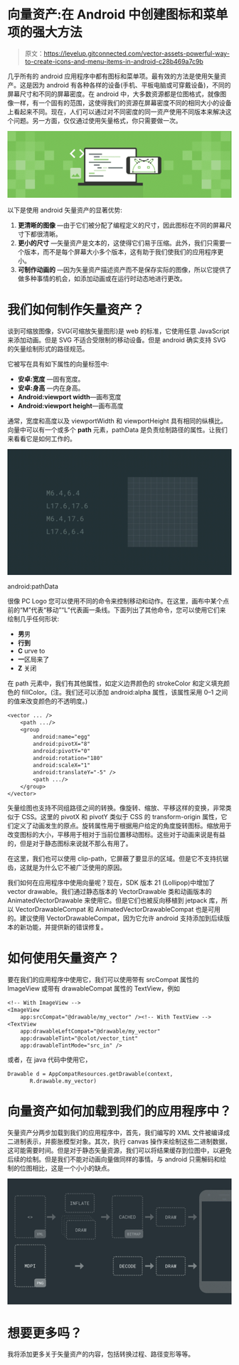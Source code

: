 # 向量资产:在 Android 中创建图标和菜单项的强大方法

> 原文：<https://levelup.gitconnected.com/vector-assets-powerful-way-to-create-icons-and-menu-items-in-android-c28b469a7c9b>

几乎所有的 android 应用程序中都有图标和菜单项。最有效的方法是使用矢量资产。这是因为 android 有各种各样的设备(手机、平板电脑或可穿戴设备)，不同的屏幕尺寸和不同的屏幕密度。在 android 中，大多数资源都是位图格式，就像图像一样，有一个固有的范围，这使得我们的资源在屏幕密度不同的相同大小的设备上看起来不同。现在，人们可以通过对不同密度的同一资产使用不同版本来解决这个问题。另一方面，仅仅通过使用矢量格式，你只需要做一次。

![](img/21fff904e21baba144abb48fbb0a4661.png)

以下是使用 android 矢量资产的显著优势:

1.  **更清晰的图像** —由于它们被分配了编程定义的尺寸，因此图标在不同的屏幕尺寸下都很清晰。
2.  **更小的尺寸** —矢量资产是文本的，这使得它们易于压缩。此外，我们只需要一个版本，而不是每个屏幕大小多个版本，这有助于我们使我们的应用程序更小。
3.  **可制作动画的** —因为矢量资产描述资产而不是保存实际的图像，所以它提供了做多种事情的机会，如添加动画或在运行时动态地进行更改。

# 我们如何制作矢量资产？

谈到可缩放图像，SVG(可缩放矢量图形)是 web 的标准，它使用任意 JavaScript 来添加动画。但是 SVG 不适合受限制的移动设备。但是 android 确实支持 SVG 的矢量绘制形式的路径规范。

它被写在具有如下属性的向量标签中:

*   **安卓:宽度** —固有宽度。
*   **安卓:身高** —内在身高。
*   **Android:viewport width**—画布宽度
*   **Android:viewport height**—画布高度

通常，宽度和高度以及 viewportWidth 和 viewportHeight 具有相同的纵横比。向量中可以有一个或多个 **path** 元素，pathData 是负责绘制路径的属性。让我们来看看它是如何工作的。

![](img/0ebb7c0a3169e0f4cda86a297e3d3f4f.png)

android:pathData

很像 PC Logo 您可以使用不同的命令来控制移动和动作。在这里，画布中某个点前的“M”代表“移动”“L”代表画一条线。下面列出了其他命令，您可以使用它们来绘制几乎任何形状:

*   **男**男
*   **行到**
*   **C** urve to
*   **一**区局来了
*   **Z** 关闭

在 path 元素中，我们有其他属性，如定义边界颜色的 strokeColor 和定义填充颜色的 fillColor。(注。我们还可以添加 android:alpha 属性，该属性采用 0–1 之间的值来改变颜色的不透明度。)

```
<vector ... />
    <path .../>
    <group
        android:name="egg"
        android:pivotX="8"
        android:pivotY="0"
        android:rotation="180"
        android:scaleX="1"
        android:translateY="-5" />
        <path .../>
    </group>
</vector>
```

矢量绘图也支持不同组路径之间的转换。像旋转、缩放、平移这样的变换，非常类似于 CSS。这里的 pivotX 和 pivotY 类似于 CSS 的 transform-origin 属性，它们定义了动画发生的原点。旋转属性用于根据用户给定的角度旋转图标。缩放用于改变图标的大小，平移用于相对于当前位置移动图标。这些对于动画来说是有益的，但是对于静态图标来说就不那么有用了。

在这里，我们也可以使用 clip-path，它屏蔽了要显示的区域。但是它不支持抗锯齿，这就是为什么它不被广泛使用的原因。

我们如何在应用程序中使用向量呢？现在，SDK 版本 21 (Lollipop)中增加了 vector drawable。我们通过静态版本的 VectorDrawable 类和动画版本的 AnimatedVectorDrawable 来使用它。但是它们也被反向移植到 jetpack 库，所以 VectorDrawableCompat 和 AnimatedVectorDrawableCompat 也是可用的。建议使用 VectorDrawableCompat，因为它允许 android 支持添加到后续版本的新功能，并提供新的错误修复。

# 如何使用矢量资产？

要在我们的应用程序中使用它，我们可以使用带有 srcCompat 属性的 ImageView 或带有 drawableCompat 属性的 TextView，例如

```
<!-- With ImageView -->
<ImageView
    app:srcCompat="@drawable/my_vector" /><!-- With TextView --><TextView
    app:drawableLeftCompat="@drawable/my_vector"
    app:drawableTint="@colot/vector_tint"
    app:drawableTintMode="src_in" />
```

或者，在 java 代码中使用它，

```
Drawable d = AppCompatResources.getDrawable(context,
       R.drawable.my_vector)
```

# 向量资产如何加载到我们的应用程序中？

矢量资产分两步加载到我们的应用程序中，首先，我们编写的 XML 文件被编译成二进制表示，并膨胀模型对象。其次，执行 canvas 操作来绘制这些二进制数据，这可能需要时间。但是对于静态矢量资源，我们可以将结果缓存到位图中，以避免后续的绘制。但是我们不能对动画向量做同样的事情。与 android 只需解码和绘制的位图相比，这是一个小小的缺点。

![](img/1a8e6aeca8b761443f785530dc28e0f4.png)

# 想要更多吗？

我将添加更多关于矢量资产的内容，包括转换过程、路径变形等等。